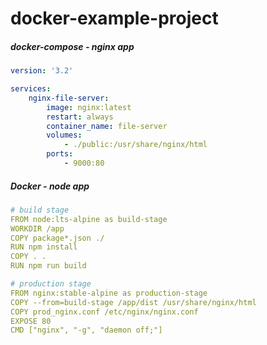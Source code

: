 # docker-example-project

##### docker-compose - nginx app

```yaml
version: '3.2'

services:
    nginx-file-server:
        image: nginx:latest
        restart: always
        container_name: file-server
        volumes: 
            - ./public:/usr/share/nginx/html
        ports:
            - 9000:80

```
##### Docker - node app

```yaml
# build stage
FROM node:lts-alpine as build-stage
WORKDIR /app
COPY package*.json ./
RUN npm install
COPY . .
RUN npm run build

# production stage
FROM nginx:stable-alpine as production-stage
COPY --from=build-stage /app/dist /usr/share/nginx/html
COPY prod_nginx.conf /etc/nginx/nginx.conf
EXPOSE 80
CMD ["nginx", "-g", "daemon off;"]
```